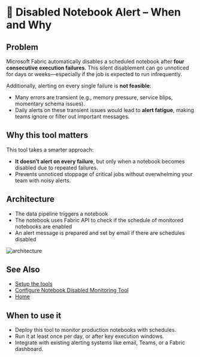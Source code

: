 # 🚨 Disabled Notebook Alert – When and Why

## Problem

Microsoft Fabric automatically disables a scheduled notebook after **four consecutive execution failures**. This silent disablement can go unnoticed for days or weeks—especially if the job is expected to run infrequently.

Additionally, alerting on every single failure is **not feasible**:
- Many errors are transient (e.g., memory pressure, service blips, momentary schema issues).
- Daily alerts on these transient issues would lead to **alert fatigue**, making teams ignore or filter out important messages.

## Why this tool matters

This tool takes a smarter approach:
- **It doesn’t alert on every failure**, but only when a notebook becomes disabled due to repeated failures.
- Prevents unnoticed stoppage of critical jobs without overwhelming your team with noisy alerts.

## Architecture

- The data pipeline triggers a notebook
- The notebook uses Fabric API to check if the schedule of monitored notebooks are enabled
- An alert message is prepared and set by email if there are schedules disabled

![architecture](https://github.com/Onyx-Data/FabOps-Toolkit/docs/images/notebookDisabledSystem.png)

## See Also

- [Setup the tools](https://github.com/Onyx-Data/FabOps-Toolkit/docs/Setup)
- [Configure Notebook Disabled Monitoring Tool](https://github.com/Onyx-Data/FabOps-Toolkit/docs/How-to-Set-Up-Tool-docs/Notebook-Disabled-Monitoring-Tool)
- [Home](https://github.com/Onyx-Data/FabOps-Toolkit/README.md)
## When to use it

- Deploy this tool to monitor production notebooks with schedules.
- Run it at least once per day, or after key execution windows.
- Integrate with existing alerting systems like email, Teams, or a Fabric dashboard.

